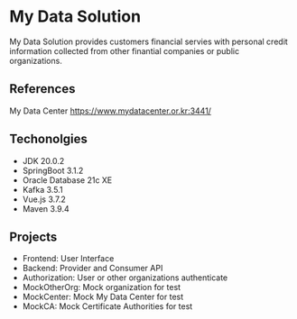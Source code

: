 # My Data Solution
My Data Solution provides customers financial servies with personal credit information collected from other finantial companies or public organizations. 

## References
My Data Center <https://www.mydatacenter.or.kr:3441/>

## Techonolgies
- JDK 20.0.2
- SpringBoot 3.1.2
- Oracle Database 21c XE
- Kafka 3.5.1
- Vue.js 3.7.2
- Maven 3.9.4

## Projects
- Frontend: User Interface
- Backend: Provider and Consumer API
- Authorization: User or other organizations authenticate
- MockOtherOrg: Mock organization for test
- MockCenter: Mock My Data Center for test
- MockCA: Mock Certificate Authorities for test

